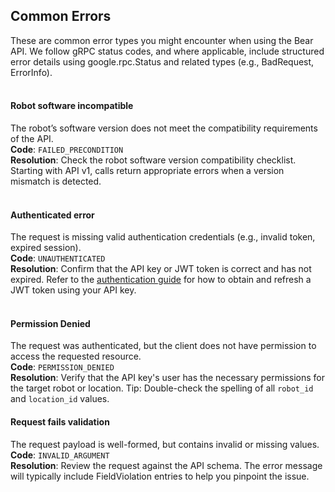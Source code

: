 
## Common Errors 
These are common error types you might encounter when using the Bear API. We follow gRPC status codes, and where applicable, include structured error details using google.rpc.Status and related types (e.g., BadRequest, ErrorInfo).
<br />
<br />

#### Robot software incompatible
The robot’s software version does not meet the compatibility requirements of the API. <br />
**Code**: `FAILED_PRECONDITION`<br />
**Resolution**: Check the robot software version compatibility checklist. Starting with API v1, calls return appropriate errors when a version mismatch is detected. <br />
<br />

####  Authenticated error
The request is missing valid authentication credentials (e.g., invalid token, expired session). <br />
**Code**: `UNAUTHENTICATED` <br />
**Resolution**: Confirm that the API key or JWT token is correct and has not expired. Refer to the [authentication guide](../guides/setup/authentication.md) for how to obtain and refresh a JWT token using your API key. <br />
<br />

#### Permission Denied
The request was authenticated, but the client does not have permission to access the requested resource. <br />
**Code**: `PERMISSION_DENIED` <br />
**Resolution**: Verify that the API key's user has the necessary permissions for the target robot or location.
Tip: Double-check the spelling of all `robot_id` and `location_id` values.
<br />

#### Request fails validation
The request payload is well-formed, but contains invalid or missing values. <br />
**Code**: `INVALID_ARGUMENT` <br />
**Resolution**: Review the request against the API schema. The error message will typically include FieldViolation entries to help you pinpoint the issue. <br />

